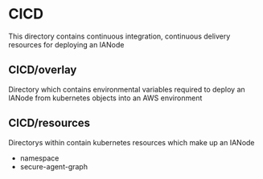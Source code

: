 # CICD
This directory contains continuous integration, continuous delivery resources for deploying an IANode

## CICD/overlay
Directory which contains environmental variables required to deploy an IANode from kubernetes objects into an AWS environment

## CICD/resources
Directorys within contain kubernetes resources which make up an IANode
- namespace
- secure-agent-graph
